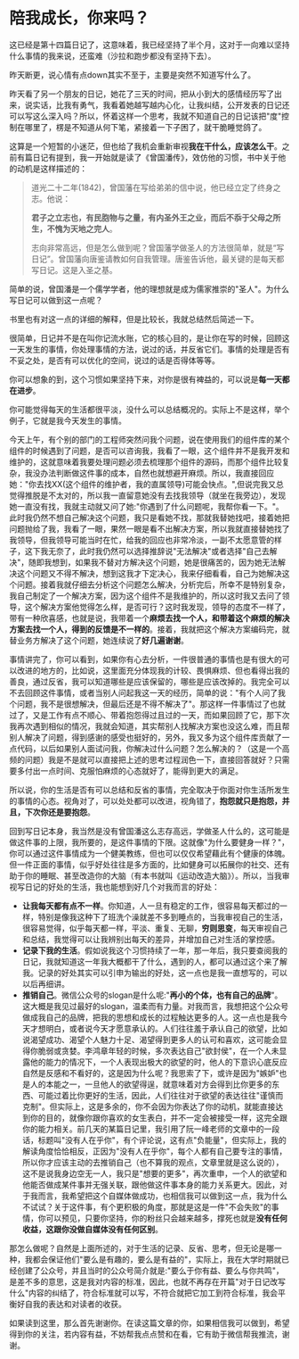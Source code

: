 # 陪我成长，你来吗？
这已经是第十四篇日记了，这意味着，我已经坚持了半个月，这对于一向难以坚持什么事情的我来说，还蛮难（沙拉和跑步都没有坚持下去）。

昨天断更，说心情有点down其实不至于，主要是突然不知道写什么了。

昨天看了另一个朋友的日记，她花了三天的时间，把从小到大的感情经历写了出来，说实话，比我有勇气，我看着她越写越内心化，让我纠结，公开发表的日记还可以写这么深入吗？所以，怀着这样一个思考，我就不知道自己的日记该把"度"控制在哪里了，楞是不知道从何下笔，紧接着一下子困了，就干脆睡觉鸽了。

这算是一个短暂的小迷茫，但也给了我机会重新审视**我在干什么，应该怎么干**。之前有篇日记有提到，我一开始就是读了《曾国潘传》，效仿他的习惯，书中关于他的动机是这样描述的：
> 道光二十二年(1842)，曾国藩在写给弟弟的信中说，他已经立定了终身之志。他说：
>
> **君子之立志也，有民胞物与之量，有内圣外王之业，而后不忝于父母之所生，不愧为天地之完人**。
>
>志向非常高远，但是怎么做到呢？曾国藩学做圣人的方法很简单，就是“写日记”。曾国藩向唐鉴请教如何自我管理。唐鉴告诉他，最关键的是每天都写日记。这是入圣之基。

简单的说，曾国潘是一个儒学学者，他的理想就是成为儒家推崇的"圣人"。为什么写日记可以做到这一点呢？

书里也有对这一点的详细的解释，但是比较长，我就总结然后简述一下。

很简单，日记并不是在叫你记流水账，它的核心目的，是让你在写的时候，回顾这一天发生的事情，你处理事情的方法，说过的话，并反省它们。事情的处理是否有不妥之处，是否有可以优化的空间，说过的话是否得体等等。

你可以想象的到，这个习惯如果坚持下来，对你是很有裨益的，可以说是**每一天都在进步**。

你可能觉得每天的生活都很平淡，没什么可以总结概况的。实际上不是这样，举个例子，它就是我今天发生的事情。

今天上午，有个别的部门的工程师突然问我个问题，说在使用我们的组件库的某个组件的时候遇到了问题，是否可以咨询我，我看了一眼，这个组件并不是我开发和维护的，这就意味着我要处理问题必须去梳理那个组件的源码，而那个组件比较复杂，我没办法判断做这件事的成本，自然也就想避开麻烦。所以，我直接回应她："你去找XX(这个组件的维护者，我的直属领导)可能会快点。",但说完我又总觉得推脱是不太对的，所以我一直留意她没有去找我领导（就坐在我旁边），发现她一直没有找，我就主动就又问了她:"你遇到了什么问题呢，我帮你看一下。"。此时我仍然不想自己解决这个问题，我只是看她不找，那就我替她找吧，接着她把问题抛给了我，我看了一眼，果然一眼是看不出解决方案，所以我就直接替她找了我领导，但我领导可能当时在忙，给我的回应也非常冷淡，一副不太愿意管的样子，这下我无奈了，此时我仍然可以选择推辞说"无法解决"或者选择"自己去解决"，随即我想到，如果我不替对方解决这个问题，她是很痛苦的，因为她无法解决这个问题又不得不解决，想到这我才下定决心，我来仔细看看，自己为她解决这个问题。接着我就仔细去分析这个问题怎么解决，分析完后，所幸不是特别复杂，我自己制定了一个解决方案，因为这个组件不是我维护的，所以这时我又去问了领导，这个解决方案他觉得怎么样，是否可行？这时我发现，领导的态度不一样了，带有一种欣喜感，也就是说，我带着一个**麻烦去找一个人，和带着这个麻烦的解决方案去找一个人，得到的反馈是不一样的**。接着，我就把这个解决方案编码完，就替业务方解决了这个问题，她连续说了**好几遍谢谢**。

事情讲完了，你可以看到，如果你有心去分析，一件很普通的事情也是有很大的可以改进的地方的，比如说，这里面充分体现我的计较、畏惧麻烦、但也看得出我的善良，通过反省，我可以知道哪些是应该保留的，哪些是应该改掉的。我完全可以不去回顾这件事情，或者当别人问起我这一天的经历，简单的说："有个人问了我个问题，我不是很想解决，但最后还是不得不解决了"。那这样一件事情过了也就过了，又是工作有点不顺心、带着抱怨得过且过的一天，而如果回顾了它，那下次我再次遇到相似的情况，我就会知道，其实帮别人找解决方案也没这么难，而且帮别人解决了问题，得到感谢的感受也挺好的，另外，我又多为这个组件库贡献了一点代码，以后如果别人面试问我，你解决过什么问题？怎么解决的？（这是一个高频的问题）我是不是就可以直接把上述的思考过程润色一下，直接回答就好？只需要多付出一点时间、克服怕麻烦的心态就好了，能得到更大的满足。

所以说，你的生活是否有可以总结和反省的事情，完全取决于你面对你生活所发生的事情的心态。视角对了，可以处处都可以改进，视角错了，**抱怨就只是抱怨，并且，下次你还是要抱怨**。

回到写日记本身，我当然是没有曾国潘这么志存高远，学做圣人什么的，这可能是做这件事的上限，我所要的，是这件事情的下限。这就像"为什么要健身一样？"，你可以通过这件事情成为一个健美教练，但也可以仅仅希望藉此有个健康的体魄。但一件正面的事情，似乎好处往往是多方面的，比如健身可以拓展你的社交、还有助于你的睡眠、甚至改造你的大脑（有本书就叫《运动改造大脑》）。所以，当我审视写日记的好处的生活，我也能想到好几个对我而言的好处：
* **让我每天都有点不一样**。你知道，人一旦有稳定的工作，很容易每天都过的一样，特别是像我这种下了班洗个澡就差不多到睡点的，当我审视自己的生活，很容易觉得，似乎每天都一样，平淡、重复、无聊，**穷则思变**，每天审视自己和总结，我觉得可以让我辨别出每天的差异，并增加自己对生活的掌控感。
* **记录下我的生活**。假如说我这个习惯持续了一年，那一年后，我只要查阅我的日记，我就知道这一年我大概都干了什么，遇到的人，都可以通过这个来了解我。记录的好处其实可以引申为输出的好处，这一点也是我一直想写的，可以以后再细讲。
* **推销自己**。微信公众号的slogan是什么呢:"**再小的个体，也有自己的品牌**"。这大概是我见过最好的slogan，温柔而有力量。对我而言，我想把这个公众号做成我自己的品牌，把我的思想和成长的过程触达更多的人。这一点也是我今天才想明白，或者说今天才愿意承认的。人们往往羞于承认自己的欲望，比如说渴望成功、渴望个人魅力十足、渴望得到更多人的认可和喜欢，这可能会显得你脆弱或贪婪。李鸿章年轻的时候，多次表达自己"欲封侯"，在一个人未显露他的能力的情况下，一个人表现出极大的欲望的时，他人的下意识心底反应自然是反感和不看好的，这是因为什么呢？我思索了下，或许是因为"嫉妒"也是人的本能之一，一旦他人的欲望得逞，就意味着对方会得到比你更多的东西、可能过着比你更好的生活，因此，人们往往对于欲望的表达往往"谨慎而克制"。但实际上，这是多余的，你不会因为你表达了你的动机，就能直接达到你的目的，就像你跟你喜欢的女生表白，并不一定会被接受一样，这完全跟你的能力相关。前几天的某篇日记里，我引用了阮一峰老师的文章中的一段话，标题叫"没有人在乎你"，有个评论说，这有点"负能量"，但实际上，我的解读角度恰恰相反，正因为"没有人在乎你"，每个人都有自己要专注的事情，所以你才应该主动的去推销自己（也不算我的观点，文章里就是这么说的），这不是说我身边空无一人，我只是"想要的更多"，再次重申，一个人的欲望和他能否做成某件事并无强关联，跟他做这件事本身的能力关系更大。因此，对于我而言，我希望把这个自媒体做成功，也相信我可以做到这一点，我为什么不试试？关于这件事，有个更积极的角度，那就是这是一件"不会失败"的事情，你可以预见，只要你坚持，你的粉丝只会越来越多，撑死也就是**没有任何收益，这跟你没做自媒体没有任何区别**。

那怎么做呢？自然是上面所述的，对于生活的记录、反省、思考，但无论是哪一种，我都会保证他们"要么是有趣的，要么是有益的"，实际上，我在大学时期就已经创建了公众号，并且当时的公众号简介就是:"要么于你有益、要么与你共鸣"，是差不多的意思，这是我对内容的标准，因此，也就不再存在开篇"对于日记改写什么"内容的纠结了，符合标准就可以写，不符合就把它加工到符合标准，我会平衡好自我的表达和对读者的收获。

如果读到这里，那么首先谢谢你。在读这篇文章的你，如果相信我可以做到，希望得到你的关注，若内容有益，不妨帮我点点赞和在看，它有助于微信帮我推流，谢谢。





